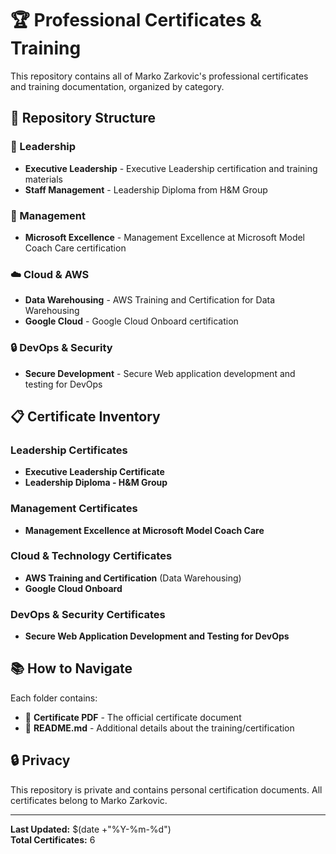 # 🏆 Professional Certificates & Training

This repository contains all of Marko Zarkovic's professional certificates and training documentation, organized by category.

## 📁 Repository Structure

### 🎯 Leadership
- **Executive Leadership** - Executive Leadership certification and training materials
- **Staff Management** - Leadership Diploma from H&M Group

### 🏢 Management
- **Microsoft Excellence** - Management Excellence at Microsoft Model Coach Care certification

### ☁️ Cloud & AWS
- **Data Warehousing** - AWS Training and Certification for Data Warehousing
- **Google Cloud** - Google Cloud Onboard certification

### 🔒 DevOps & Security
- **Secure Development** - Secure Web application development and testing for DevOps

## 📋 Certificate Inventory

### Leadership Certificates
- **Executive Leadership Certificate**
- **Leadership Diploma - H&M Group**

### Management Certificates
- **Management Excellence at Microsoft Model Coach Care**

### Cloud & Technology Certificates
- **AWS Training and Certification** (Data Warehousing)
- **Google Cloud Onboard**

### DevOps & Security Certificates
- **Secure Web Application Development and Testing for DevOps**

## 📚 How to Navigate

Each folder contains:
- 📄 **Certificate PDF** - The official certificate document
- 📝 **README.md** - Additional details about the training/certification

## 🔒 Privacy

This repository is private and contains personal certification documents. All certificates belong to Marko Zarkovic.

---

**Last Updated:** $(date +"%Y-%m-%d")  
**Total Certificates:** 6